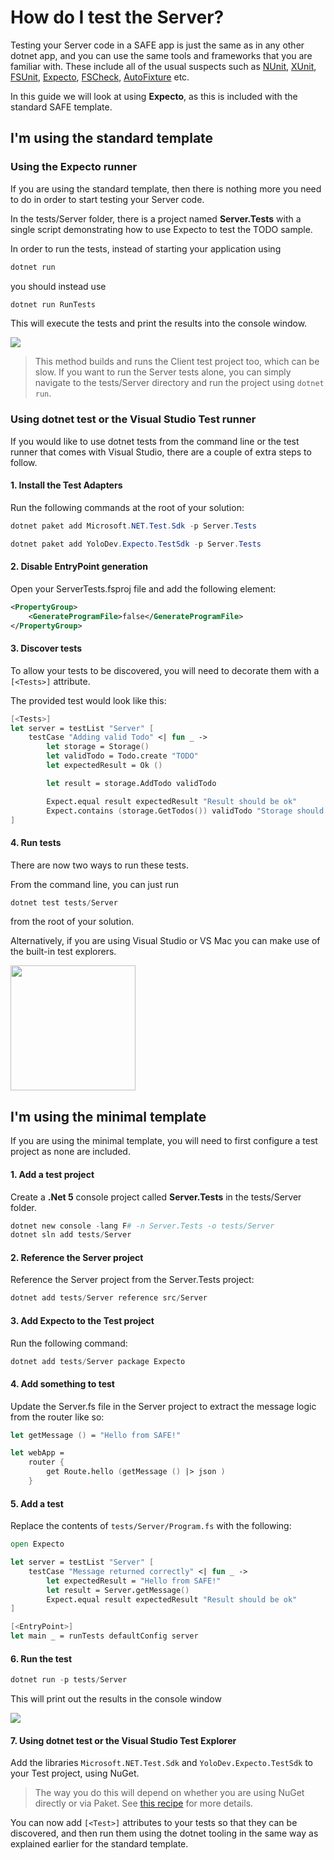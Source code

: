 # How do I test the Server?

Testing your Server code in a SAFE app is just the same as in any other dotnet app, and you can use the same tools and frameworks that you are familiar with. These include all of the usual suspects such as [NUnit](https://nunit.org/), [XUnit](https://xunit.net/), [FSUnit](https://fsprojects.github.io/FsUnit/), [Expecto](https://github.com/haf/expecto), [FSCheck](https://fscheck.github.io/FsCheck/), [AutoFixture](https://github.com/AutoFixture/AutoFixture) etc.

In this guide we will look at using **Expecto**, as this is included with the standard SAFE template.

## **I'm using the standard template**

### Using the Expecto runner

If you are using the standard template, then there is nothing more you need to do in order to start testing your Server code.

In the tests/Server folder, there is a project named **Server.Tests** with a single script demonstrating how to use Expecto to test the TODO sample.

In order to run the tests, instead of starting your application using
```powershell
dotnet run
```

you should instead use
```powershell
dotnet run RunTests
```
This will execute the tests and print the results into the console window.

<img src="../../../img/expecto-results.png"/>

> This method builds and runs the Client test project too, which can be slow. If you want to run the Server tests alone, you can simply navigate to the tests/Server directory and run the project using `dotnet run`.

### Using dotnet test or the Visual Studio Test runner 

If you would like to use dotnet tests from the command line or the test runner that comes with Visual Studio, there are a couple of extra steps to follow.

#### 1. Install the Test Adapters

Run the following commands at the root of your solution:
```powershell
dotnet paket add Microsoft.NET.Test.Sdk -p Server.Tests
```
```powershell
dotnet paket add YoloDev.Expecto.TestSdk -p Server.Tests
```

#### 2. Disable EntryPoint generation

Open your ServerTests.fsproj file and add the following element:

```xml
<PropertyGroup>
    <GenerateProgramFile>false</GenerateProgramFile>
</PropertyGroup>
```

#### 3. Discover tests

To allow your tests to be discovered, you will need to decorate them with a `[<Tests>]` attribute.

The provided test would look like this:
```fsharp
[<Tests>]
let server = testList "Server" [
    testCase "Adding valid Todo" <| fun _ ->
        let storage = Storage()
        let validTodo = Todo.create "TODO"
        let expectedResult = Ok ()

        let result = storage.AddTodo validTodo

        Expect.equal result expectedResult "Result should be ok"
        Expect.contains (storage.GetTodos()) validTodo "Storage should contain new todo"
]
```

#### 4. Run tests

There are now two ways to run these tests.

From the command line, you can just run
```powershell
dotnet test tests/Server
```
from the root of your solution.

Alternatively, if you are using Visual Studio or VS Mac you can make use of the built-in test explorers.

<img src="../../../img/test-runner.png" style="height: 200px;"/>

## **I'm using the minimal template**

If you are using the minimal template, you will need to first configure a test project as none are included.

#### 1. Add a test project

Create a **.Net 5** console project called **Server.Tests** in the tests/Server folder.

```powershell
dotnet new console -lang F# -n Server.Tests -o tests/Server
dotnet sln add tests/Server
```

#### 2. Reference the Server project

Reference the Server project from the Server.Tests project:

```powershell
dotnet add tests/Server reference src/Server
```

#### 3. Add Expecto to the Test project

Run the following command:

```powershell
dotnet add tests/Server package Expecto
```

#### 4. Add something to test

Update the Server.fs file in the Server project to extract the message logic from the router like so:
```fsharp
let getMessage () = "Hello from SAFE!"

let webApp =
    router {
        get Route.hello (getMessage () |> json )
    }
```

#### 5. Add a test

Replace the contents of `tests/Server/Program.fs` with the following:

``` fsharp
open Expecto

let server = testList "Server" [
    testCase "Message returned correctly" <| fun _ ->
        let expectedResult = "Hello from SAFE!"        
        let result = Server.getMessage()
        Expect.equal result expectedResult "Result should be ok"
]

[<EntryPoint>]
let main _ = runTests defaultConfig server
```

#### 6. Run the test

```powershell
dotnet run -p tests/Server
```

This will print out the results in the console window

<img src="../../../img/expecto-results.png"/>

#### 7. Using dotnet test or the Visual Studio Test Explorer

Add the libraries `Microsoft.NET.Test.Sdk` and `YoloDev.Expecto.TestSdk` to your Test project, using NuGet.


> The way you do this will depend on whether you are using NuGet directly or via Paket. See [this recipe](../package-management/add-nuget-package-to-server.md) for more details.

You can now add `[<Test>]` attributes to your tests so that they can be discovered, and then run them using the dotnet tooling in the same way as explained earlier for the standard template.
